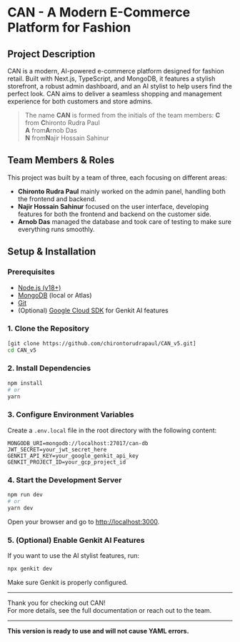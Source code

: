# CAN - A Modern E-Commerce Platform for Fashion

## Project Description

CAN is a modern, AI-powered e-commerce platform designed for fashion retail. Built with Next.js, TypeScript, and MongoDB, it features a stylish storefront, a robust admin dashboard, and an AI stylist to help users find the perfect look. CAN aims to deliver a seamless shopping and management experience for both customers and store admins.

> The name **CAN** is formed from the initials of the team members:
**C** from **C**hironto Rudra Paul  
**A** from**A**rnob Das  
**N** from**N**ajir Hossain Sahinur

## Team Members & Roles

This project was built by a team of three, each focusing on different areas:

- **Chironto Rudra Paul** mainly worked on the admin panel, handling both the frontend and backend.
- **Najir Hossain Sahinur** focused on the user interface, developing features for both the frontend and backend on the customer side.
- **Arnob Das** managed the database and took care of testing to make sure everything runs smoothly.

## Setup & Installation

### Prerequisites

- [Node.js (v18+)](https://nodejs.org/)
- [MongoDB](https://www.mongodb.com/) (local or Atlas)
- [Git](https://git-scm.com/)
- (Optional) [Google Cloud SDK](https://cloud.google.com/sdk) for Genkit AI features

### 1. Clone the Repository

```bash
[git clone https://github.com/chirontorudrapaul/CAN_v5.git]
cd CAN_v5
```

### 2. Install Dependencies

```bash
npm install
# or
yarn
```

### 3. Configure Environment Variables

Create a `.env.local` file in the root directory with the following content:

```
MONGODB_URI=mongodb://localhost:27017/can-db
JWT_SECRET=your_jwt_secret_here
GENKIT_API_KEY=your_google_genkit_api_key
GENKIT_PROJECT_ID=your_gcp_project_id
```

### 4. Start the Development Server

```bash
npm run dev
# or
yarn dev
```

Open your browser and go to [http://localhost:3000](http://localhost:3000).

### 5. (Optional) Enable Genkit AI Features

If you want to use the AI stylist features, run:

```bash
npx genkit dev
```

Make sure Genkit is properly configured.

---

Thank you for checking out CAN!  
For more details, see the full documentation or reach out to the team.

---

**This version is ready to use and will not cause YAML errors.**
